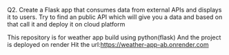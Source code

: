 Q2. Create a Flask app that consumes data from external APIs and displays it to users. Try to find an public API which will give you a data and based on that call it and deploy it on cloud platform

This repository is for weather app build using python(flask) And the project is deployed on render Hit the url:https://weather-app-ab.onrender.com
